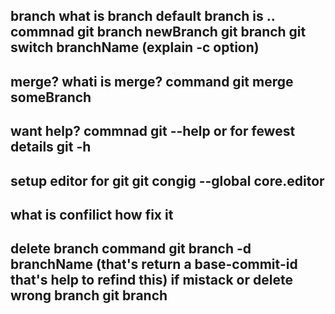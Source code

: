 branch
what is branch
default branch is ..
commnad
git branch newBranch
git branch
git switch branchName (explain -c option)
---
merge?
whati is merge?
command
git merge someBranch
---
want help?
commnad
git <command> --help
or for fewest details
git <command> -h
------
setup editor for git
git congig --global core.editor <editor command>
----
what is confilict
how fix it 
----
delete branch
command
git branch -d branchName
(that's return a base-commit-id that's help to refind this)
if mistack or delete wrong branch
git branch <branchName> <base-commit-id>
-----

